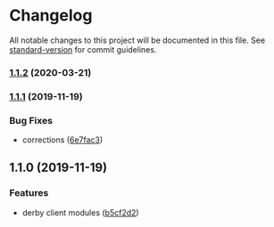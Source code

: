 # Changelog

All notable changes to this project will be documented in this file. See [standard-version](https://github.com/conventional-changelog/standard-version) for commit guidelines.

### [1.1.2](https://github.com/gospime/derby-client-modules/compare/v1.1.1...v1.1.2) (2020-03-21)

### [1.1.1](https://github.com/gospime/derby-client-modules/compare/v1.1.0...v1.1.1) (2019-11-19)


### Bug Fixes

* corrections ([6e7fac3](https://github.com/gospime/derby-client-modules/commit/6e7fac3258f35b7a32d5cb3d865465725d0d87f2))

## 1.1.0 (2019-11-19)


### Features

* derby client modules ([b5cf2d2](https://github.com/gospime/derby-client-modules/commit/b5cf2d215aca24de007b72f979a7f769523ee9c4))
